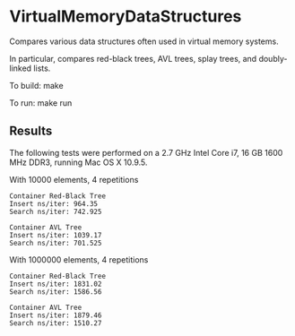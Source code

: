 # VirtualMemoryDataStructures

Compares various data structures often used in virtual memory systems.

In particular, compares red-black trees, AVL trees, splay trees, and
doubly-linked lists.

To build: make

To run: make run

## Results

The following tests were performed on a 2.7 GHz Intel Core i7, 16 GB
1600 MHz DDR3, running Mac OS X 10.9.5.

With 10000 elements, 4 repetitions

    Container Red-Black Tree
    Insert ns/iter: 964.35
    Search ns/iter: 742.925
    
    Container AVL Tree
    Insert ns/iter: 1039.17
    Search ns/iter: 701.525

With 1000000 elements, 4 repetitions

    Container Red-Black Tree
    Insert ns/iter: 1831.02
    Search ns/iter: 1586.56
    
    Container AVL Tree
    Insert ns/iter: 1879.46
    Search ns/iter: 1510.27
